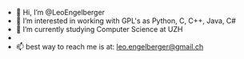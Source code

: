 - 👋 Hi, I’m @LeoEngelberger
- 👀 I’m interested in working with GPL's as Python, C, C++, Java, C#
- 🌱 I’m currently studying Computer Science at UZH 
- 
- 📫 best way to reach me is at: leo.engelberger@gmail.ch

<!---
LeoEngelberger/LeoEngelberger is a ✨ special ✨ repository because its `README.md` (this file) appears on your GitHub profile.
You can click the Preview link to take a look at your changes.
--->
